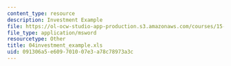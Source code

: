 ```yaml
---
content_type: resource
description: Investment Example
file: https://ol-ocw-studio-app-production.s3.amazonaws.com/courses/15-057-systems-optimization-spring-2003/091306a5e609701007e3a78c78973a3c_04investment_example.xls
file_type: application/msword
resourcetype: Other
title: 04investment_example.xls
uid: 091306a5-e609-7010-07e3-a78c78973a3c
---
```

